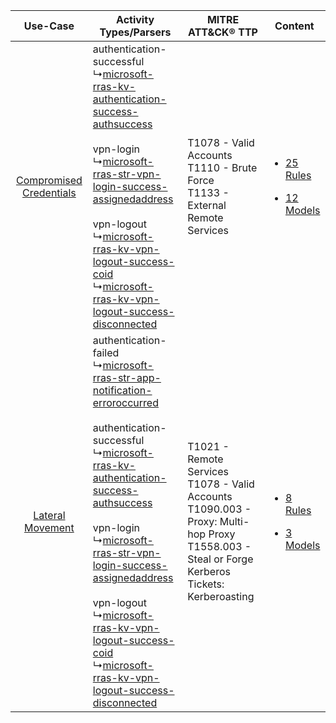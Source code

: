 |    Use-Case    | Activity Types/Parsers    | MITRE ATT&CK® TTP    | Content    |
|:----:| ---- | ---- | ---- |
| [Compromised Credentials](../../../UseCases/uc_compromised_credentials.md) |  authentication-successful<br> ↳[microsoft-rras-kv-authentication-success-authsuccess](Ps/pC_microsoftrraskvauthenticationsuccessauthsuccess.md)<br><br> vpn-login<br> ↳[microsoft-rras-str-vpn-login-success-assignedaddress](Ps/pC_microsoftrrasstrvpnloginsuccessassignedaddress.md)<br><br> vpn-logout<br> ↳[microsoft-rras-kv-vpn-logout-success-coid](Ps/pC_microsoftrraskvvpnlogoutsuccesscoid.md)<br> ↳[microsoft-rras-kv-vpn-logout-success-disconnected](Ps/pC_microsoftrraskvvpnlogoutsuccessdisconnected.md)<br>    | T1078 - Valid Accounts<br>T1110 - Brute Force<br>T1133 - External Remote Services<br>    | [<ul><li>25 Rules</li></ul><ul><li>12 Models</li></ul>](RM/r_m_microsoft_microsoft_rras_Compromised_Credentials.md) |
|        [Lateral Movement](../../../UseCases/uc_lateral_movement.md)        |  authentication-failed<br> ↳[microsoft-rras-str-app-notification-erroroccurred](Ps/pC_microsoftrrasstrappnotificationerroroccurred.md)<br><br> authentication-successful<br> ↳[microsoft-rras-kv-authentication-success-authsuccess](Ps/pC_microsoftrraskvauthenticationsuccessauthsuccess.md)<br><br> vpn-login<br> ↳[microsoft-rras-str-vpn-login-success-assignedaddress](Ps/pC_microsoftrrasstrvpnloginsuccessassignedaddress.md)<br><br> vpn-logout<br> ↳[microsoft-rras-kv-vpn-logout-success-coid](Ps/pC_microsoftrraskvvpnlogoutsuccesscoid.md)<br> ↳[microsoft-rras-kv-vpn-logout-success-disconnected](Ps/pC_microsoftrraskvvpnlogoutsuccessdisconnected.md)<br> | T1021 - Remote Services<br>T1078 - Valid Accounts<br>T1090.003 - Proxy: Multi-hop Proxy<br>T1558.003 - Steal or Forge Kerberos Tickets: Kerberoasting<br> | [<ul><li>8 Rules</li></ul><ul><li>3 Models</li></ul>](RM/r_m_microsoft_microsoft_rras_Lateral_Movement.md)          |